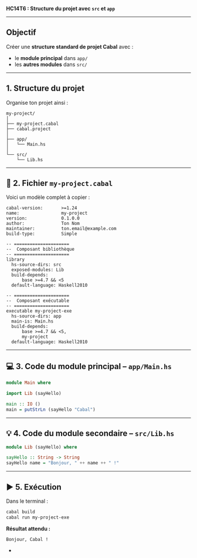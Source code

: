**HC14T6 : Structure du projet avec `src` et `app`** 

---

##  **Objectif**

Créer une **structure standard de projet Cabal** avec :

* le **module principal** dans `app/`
* les **autres modules** dans `src/`

---

##  **1. Structure du projet**

Organise ton projet ainsi :

```
my-project/
│
├── my-project.cabal
├── cabal.project
│
├── app/
│   └── Main.hs
│
└── src/
    └── Lib.hs
```

---

## 📝 **2. Fichier `my-project.cabal`**

Voici un modèle complet à copier :

```cabal
cabal-version:       >=1.24
name:                my-project
version:             0.1.0.0
author:              Ton Nom
maintainer:          ton.email@example.com
build-type:          Simple

-- =====================
--  Composant bibliothèque
-- =====================
library
  hs-source-dirs: src
  exposed-modules: Lib
  build-depends:
      base >=4.7 && <5
  default-language: Haskell2010

-- =====================
--  Composant exécutable
-- =====================
executable my-project-exe
  hs-source-dirs: app
  main-is: Main.hs
  build-depends:
      base >=4.7 && <5,
      my-project
  default-language: Haskell2010
```

---

## 💻 **3. Code du module principal – `app/Main.hs`**

```haskell
module Main where

import Lib (sayHello)

main :: IO ()
main = putStrLn (sayHello "Cabal")
```

---

## 💡 **4. Code du module secondaire – `src/Lib.hs`**

```haskell
module Lib (sayHello) where

sayHello :: String -> String
sayHello name = "Bonjour, " ++ name ++ " !"
```

---

## ▶️ **5. Exécution**

Dans le terminal :

```bash
cabal build
cabal run my-project-exe
```

 **Résultat attendu :**

```
Bonjour, Cabal !
```

-
